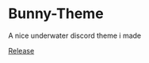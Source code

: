 # Bunny-Theme
A nice underwater discord theme i made

[Release](https://raw.githubusercontent.com/f1shpie/Bunny-Theme/main/Underwater-World.json)
